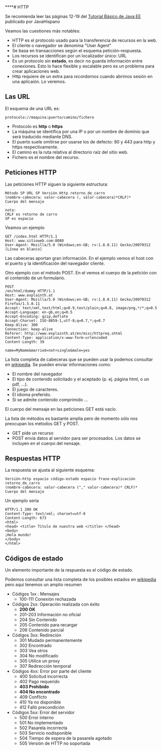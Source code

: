 ****# HTTP

Se recomienda leer las páginas 12-19 del [Tutorial Básico de Java EE](http://www.javahispano.org/storage/contenidos/JavaEE.pdf) publicado por JavaHispano

Veamos las cuestiones más notables:

* HTTP es el protocolo usado para la transferencia de recursos en la web.
* El cliente o navegador se denomina "User Agent"
* Se basa en transacciones según el esquema petición-respuesta.
* Los  recursos se identifican por un localizador único: URL
* Es un protocolo sin **estado**, es decir no guarda información entre conexiones. Esto lo hace flexible y escalable pero es un problema para crear aplicaciones web.
* Http requiere de un extra para _recordarnos_ cuando abrimos sesión en una aplicaión. Lo veremos.

## Las URL

El esquema de una URL es:

`protocolo://maquina:puerto/camino/fichero`

* Protocolo es **http** o **https**
* La máquina se identifica por una IP o por un nombre de dominio que será traducido mediante DNS.
* El puerto suele omitirse por usarse los de defecto: 80 y 443 para http y https respectivamente.
* El camino es la ruta relativa al directorio raíz del sitio web.
* Fichero es el nombre del recurso.

## Peticiones HTTP

Las peticiones HTTP siguen la siguiente estructura:

```
Método SP URL SP Versión Http retorno_de_carro
(nombre-cabecera: valor-cabecera (, valor-cabecera)*CRLF)*
Cuerpo del mensaje

nota: 
CRLF es retorno de carro
SP es espacio
```



Veamos un ejemplo

```
GET /index.html HTTP/1.1 
Host: www.sitioweb.com:8080 
User-Agent: Mozilla/5.0 (Windows;en-GB; rv:1.8.0.11) Gecko/20070312 
[Línea en blanco]
```

Las cabeceras aportan gran información. En el ejemplo vemos el  host con el puerto y la identificación del navegador cliente.

Otro ejemplo con el método POST. En el vemos el cuerpo de la petición con el contenido de un formulario.

```
POST 
/en/html/dummy HTTP/1.1 
Host: www.explainth.at 
User-Agent: Mozilla/5.0 (Windows;en-GB; rv:1.8.0.11) Gecko/20070312 Firefox/1.5.0.11 
Accept: text/xml,text/html;q=0.9,text/plain;q=0.8, image/png,*/*;q=0.5 
Accept-Language: en-gb,en;q=0.5 
Accept-Encoding: gzip,deflate 
Accept-Charset: ISO-8859-1,utf-8;q=0.7,*;q=0.7 
Keep-Alive: 300 
Connection: keep-alive 
Referer: http://www.explainth.at/en/misc/httpreq.shtml 
Content-Type: application/x-www-form-urlencoded 
Content-Length: 39 

name=MyName&married=not+single&male=yes 
```

La lista completa de cabeceras que se pueden usar la podemos consultar en [wikipedia](https://en.wikipedia.org/wiki/List_of_HTTP_header_fields). Se pueden enviar informaciones como:
- El nombre del navegador
- El tipo de contenido solicitado y el aceptado (p. ej. página html, o un pdf, ...).
- El juego de caracteres.
- El idioma preferido.
- Si se admite contenido comprimido ...

El cuerpo del mensaje en las peticiones GET está vacío.

La lista de métodos es bastante amplia pero de momento sólo nos preocupan los métodos GET y POST.

- GET pide un recurso
- POST envía datos al servidor para ser procesados. Los datos se incluyen en el cuerpo del nensaje.

## Respuestas HTTP

La respuesta se ajusta al siguiente esquema:
```
Versión-http espacio código-estado espacio frase-explicación retorno_de_carro
(nombre-cabecera: valor-cabecera ("," valor-cabecera)* CRLF)*
Cuerpo del mensaje
```

Un ejemplo sería

```
HTTP/1.1 200 OK
Content-Type: text/xml; charset=utf-8
Content-Length: 673
<html>
<head> <title> Título de nuestra web </title> </head>
<body>
¡Hola mundo!
</body>
</html>
```


## Códigos de estado

Un elemento importante de la respuesta es el código de estado.

Podemos consultar una lista completa de los posibles estados en [wikipedia](https://es.wikipedia.org/wiki/Anexo:C%C3%B3digos_de_estado_HTTP)
pero aquí tenemos un amplio resumen

- Códigos 1xx : Mensajes
    - 100-111 Conexión rechazada
- Códigos 2xx: Operación realizada con éxito
    - **200 OK**
    - 201-203 Información no oficial
    - 204 Sin Contenido
    - 205 Contenido para recargar
    - 206 Contenido parcial
- Códigos 3xx: Redireción
    - 301 Mudado permanentemente
    - 302 Encontrado
    - 303 Vea otros
    - 304 No modificado
    - 305 Utilice un proxy
    - 307 Redirección temporal
- Códigos 4xx: Error por parte del cliente
    - 400 Solicitud incorrecta
    - 402 Pago requerido
    - **403 Prohibido**
    - **404 No encontrado**
    - 409 Conflicto
    - 410 Ya no disponible
    - 412 Falló precondición
- Códigos 5xx: Error del servidor
    - 500 Error interno
    - 501 No implementado
    - 502 Pasarela incorrecta
    - 503 Servicio nodisponible
    - 504 Tiempo de espera de la pasarela agotado
    - 505 Versión de HTTP no soportada

